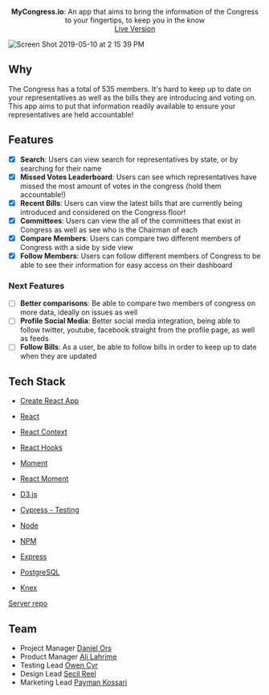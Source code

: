 <p align="center">
  <span><b>MyCongress.io</b>: <span>An app that aims to bring the information of the Congress to your fingertips, to keep you in the know</span><br/>
  <a href="https://mycongress-io.rocketpowerwins.now.sh/" target="_blank">Live Version</a>
</p>

![Screen Shot 2019-05-10 at 2 15 39 PM](https://user-images.githubusercontent.com/45650065/57548421-e178f000-732e-11e9-89e5-512ffdbe1562.png)

## Why

The Congress has a total of 535 members. It's hard to keep up to date on your representatives as well as the bills they are introducing and voting on. This app aims to put that information readily available to ensure your representatives are held accountable!

## Features

- [x] **Search**: Users can view search for representatives by state, or by searching for their name
- [x] **Missed Votes Leaderboard**: Users can see which representatives have missed the most amount of votes in the congress (hold them accountable!)
- [x] **Recent Bills**: Users can view the latest bills that are currently being introduced and considered on the Congress floor!
- [x] **Committees**: Users can view the all of the committees that exist in Congress as well as see who is the Chairman of each
- [x] **Compare Members**: Users can compare two different members of Congress with a side by side view
- [x] **Follow Members**: Users can follow different members of Congress to be able to see their information for easy access on their dashboard

### Next Features

- [ ] **Better comparisons**: Be able to compare two members of congress on more data, ideally on issues as well
- [ ] **Profile Social Media**: Better social media integration, being able to follow twitter, youtube, facebook straight from the profile page, as well as feeds
- [ ] **Follow Bills**: As a user, be able to follow bills in order to keep up to date when they are updated

## Tech Stack

- [Create React App](https://github.com/facebook/create-react-app)
- [React](https://github.com/facebook/react)
- [React Context](https://reactjs.org/docs/context.html)
- [React Hooks](https://reactjs.org/docs/hooks-intro.html)
- [Moment](https://momentjs.com/)
- [React Moment](https://github.com/headzoo/react-moment)
- [D3.js](https://d3js.org/)
- [Cypress - Testing](https://www.cypress.io/)

- [Node](https://github.com/nodejs/node)
- [NPM](https://www.npmjs.com/)
- [Express](https://github.com/expressjs/express)
- [PostgreSQL](https://www.postgresql.org/)
- [Knex](https://knexjs.org/)

[Server repo](https://github.com/thinkful-ei-armadillo/congress-app-server)

## Team

- Project Manager [Daniel Ors](https://github.com/danielors)
- Product Manager [Ali Lahrime](https://github.com/lahrime)
- Testing Lead [Owen Cyr](https://github.com/owencyr)
- Design Lead [Secil Reel](https://github.com/secilreel)
- Marketing Lead [Payman Kossari](https://github.com/paypay43)
